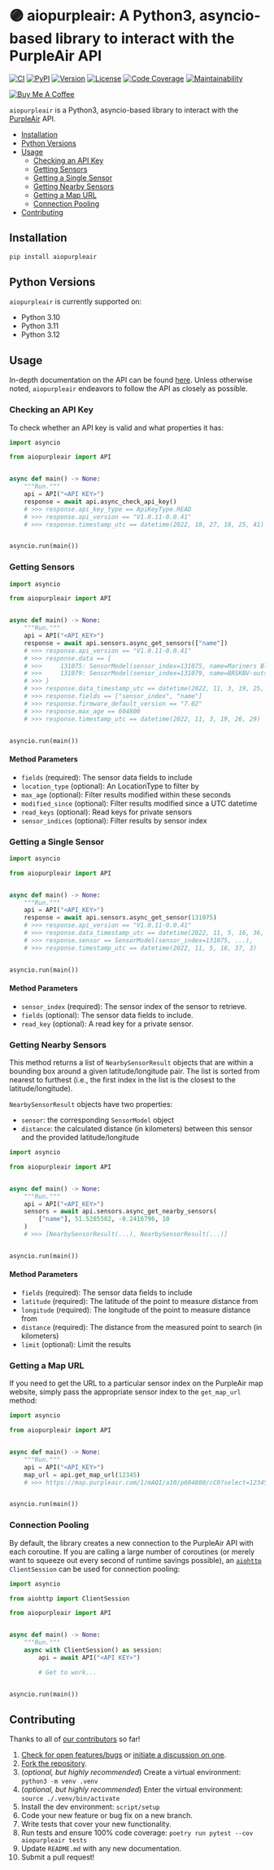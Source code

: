 # 🟣 aiopurpleair: A Python3, asyncio-based library to interact with the PurpleAir API

[![CI][ci-badge]][ci]
[![PyPI][pypi-badge]][pypi]
[![Version][version-badge]][version]
[![License][license-badge]][license]
[![Code Coverage][codecov-badge]][codecov]
[![Maintainability][maintainability-badge]][maintainability]

[![Buy Me A Coffee][buymecoffee-img]][buymecoffee]

`aiopurpleair` is a Python3, asyncio-based library to interact with the
[PurpleAir][purpleair] API.

- [Installation](#installation)
- [Python Versions](#python-versions)
- [Usage](#usage)
  - [Checking an API Key](#checking-an-api-key)
  - [Getting Sensors](#getting-sensors)
  - [Getting a Single Sensor](#getting-a-single-sensor)
  - [Getting Nearby Sensors](#getting-nearby-sensors)
  - [Getting a Map URL](#getting-a-map-url)
  - [Connection Pooling](#connection-pooling)
- [Contributing](#contributing)

## Installation

```bash
pip install aiopurpleair
```

## Python Versions

`aiopurpleair` is currently supported on:

- Python 3.10
- Python 3.11
- Python 3.12

## Usage

In-depth documentation on the API can be found [here][purpleair-api]. Unless otherwise
noted, `aiopurpleair` endeavors to follow the API as closely as possible.

### Checking an API Key

To check whether an API key is valid and what properties it has:

```python
import asyncio

from aiopurpleair import API


async def main() -> None:
    """Run."""
    api = API("<API KEY>")
    response = await api.async_check_api_key()
    # >>> response.api_key_type == ApiKeyType.READ
    # >>> response.api_version == "V1.0.11-0.0.41"
    # >>> response.timestamp_utc == datetime(2022, 10, 27, 18, 25, 41)


asyncio.run(main())
```

### Getting Sensors

```python
import asyncio

from aiopurpleair import API


async def main() -> None:
    """Run."""
    api = API("<API_KEY>")
    response = await api.sensors.async_get_sensors(["name"])
    # >>> response.api_version == "V1.0.11-0.0.41"
    # >>> response.data == {
    # >>>     131075: SensorModel(sensor_index=131075, name=Mariners Bluff),
    # >>>     131079: SensorModel(sensor_index=131079, name=BRSKBV-outside),
    # >>> }
    # >>> response.data_timestamp_utc == datetime(2022, 11, 3, 19, 25, 31)
    # >>> response.fields == ["sensor_index", "name"]
    # >>> response.firmware_default_version == "7.02"
    # >>> response.max_age == 604800
    # >>> response.timestamp_utc == datetime(2022, 11, 3, 19, 26, 29)


asyncio.run(main())
```

#### Method Parameters

- `fields` (required): The sensor data fields to include
- `location_type` (optional): An LocationType to filter by
- `max_age` (optional): Filter results modified within these seconds
- `modified_since` (optional): Filter results modified since a UTC datetime
- `read_keys` (optional): Read keys for private sensors
- `sensor_indices` (optional): Filter results by sensor index

### Getting a Single Sensor

```python
import asyncio

from aiopurpleair import API


async def main() -> None:
    """Run."""
    api = API("<API_KEY>")
    response = await api.sensors.async_get_sensor(131075)
    # >>> response.api_version == "V1.0.11-0.0.41"
    # >>> response.data_timestamp_utc == datetime(2022, 11, 5, 16, 36, 21)
    # >>> response.sensor == SensorModel(sensor_index=131075, ...),
    # >>> response.timestamp_utc == datetime(2022, 11, 5, 16, 37, 3)


asyncio.run(main())
```

#### Method Parameters

- `sensor_index` (required): The sensor index of the sensor to retrieve.
- `fields` (optional): The sensor data fields to include.
- `read_key` (optional): A read key for a private sensor.

### Getting Nearby Sensors

This method returns a list of `NearbySensorResult` objects that are within a bounding box
around a given latitude/longitude pair. The list is sorted from nearest to furthest
(i.e., the first index in the list is the closest to the latitude/longitude).

`NearbySensorResult` objects have two properties:

- `sensor`: the corresponding `SensorModel` object
- `distance`: the calculated distance (in kilometers) between this sensor and the provided
  latitude/longitude

```python
import asyncio

from aiopurpleair import API


async def main() -> None:
    """Run."""
    api = API("<API_KEY>")
    sensors = await api.sensors.async_get_nearby_sensors(
        ["name"], 51.5285582, -0.2416796, 10
    )
    # >>> [NearbySensorResult(...), NearbySensorResult(...)]


asyncio.run(main())
```

#### Method Parameters

- `fields` (required): The sensor data fields to include
- `latitude` (required): The latitude of the point to measure distance from
- `longitude` (required): The longitude of the point to measure distance from
- `distance` (required): The distance from the measured point to search (in kilometers)
- `limit` (optional): Limit the results

### Getting a Map URL

If you need to get the URL to a particular sensor index on the PurpleAir map website,
simply pass the appropriate sensor index to the `get_map_url` method:

```python
import asyncio

from aiopurpleair import API


async def main() -> None:
    """Run."""
    api = API("<API_KEY>")
    map_url = api.get_map_url(12345)
    # >>> https://map.purpleair.com/1/mAQI/a10/p604800/cC0?select=12345


asyncio.run(main())
```

### Connection Pooling

By default, the library creates a new connection to the PurpleAir API with each
coroutine. If you are calling a large number of coroutines (or merely want to squeeze
out every second of runtime savings possible), an [`aiohttp`][aiohttp] `ClientSession` can
be used for connection pooling:

```python
import asyncio

from aiohttp import ClientSession

from aiopurpleair import API


async def main() -> None:
    """Run."""
    async with ClientSession() as session:
        api = await API("<API KEY>")

        # Get to work...


asyncio.run(main())
```

## Contributing

Thanks to all of [our contributors][contributors] so far!

1. [Check for open features/bugs][issues] or [initiate a discussion on one][new-issue].
2. [Fork the repository][fork].
3. (_optional, but highly recommended_) Create a virtual environment: `python3 -m venv .venv`
4. (_optional, but highly recommended_) Enter the virtual environment: `source ./.venv/bin/activate`
5. Install the dev environment: `script/setup`
6. Code your new feature or bug fix on a new branch.
7. Write tests that cover your new functionality.
8. Run tests and ensure 100% code coverage: `poetry run pytest --cov aiopurpleair tests`
9. Update `README.md` with any new documentation.
10. Submit a pull request!

[aiohttp]: https://github.com/aio-libs/aiohttp
[buymecoffee-img]: https://www.buymeacoffee.com/assets/img/custom_images/orange_img.png
[buymecoffee]: https://www.buymeacoffee.com/bachya1208P
[ci-badge]: https://img.shields.io/github/actions/workflow/status/bachya/aiopurpleair/test.yml
[ci]: https://github.com/bachya/aiopurpleair/actions
[codecov-badge]: https://codecov.io/gh/bachya/aiopurpleair/branch/dev/graph/badge.svg
[codecov]: https://codecov.io/gh/bachya/aiopurpleair
[contributors]: https://github.com/bachya/aiopurpleair/graphs/contributors
[fork]: https://github.com/bachya/aiopurpleair/fork
[issues]: https://github.com/bachya/aiopurpleair/issues
[license-badge]: https://img.shields.io/pypi/l/aiopurpleair.svg
[license]: https://github.com/bachya/aiopurpleair/blob/main/LICENSE
[maintainability-badge]: https://api.codeclimate.com/v1/badges/40e0f45570a0eb9aab24/maintainability
[maintainability]: https://codeclimate.com/github/bachya/aiopurpleair/maintainability
[new-issue]: https://github.com/bachya/aiopurpleair/issues/new
[purpleair-api]: https://api.purpleair.com/#api-welcome
[purpleair]: https://www2.purpleair.com/
[pypi-badge]: https://img.shields.io/pypi/v/aiopurpleair.svg
[pypi]: https://pypi.python.org/pypi/aiopurpleair
[version-badge]: https://img.shields.io/pypi/pyversions/aiopurpleair.svg
[version]: https://pypi.python.org/pypi/aiopurpleair
